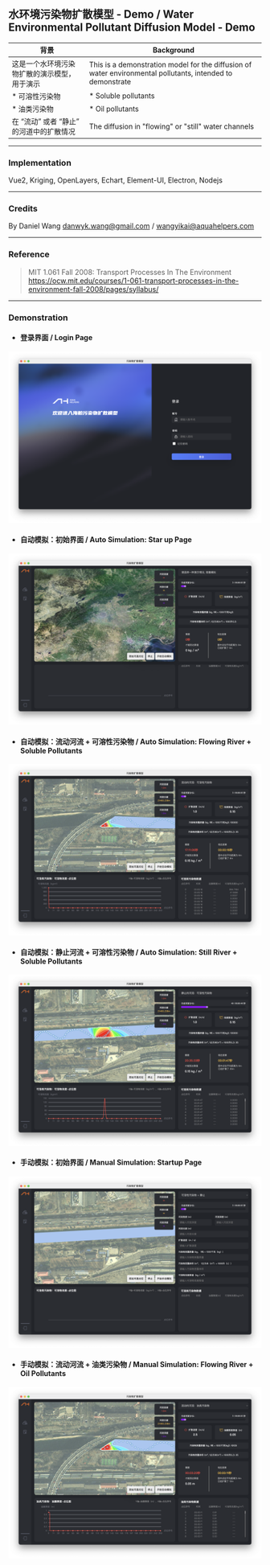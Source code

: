 ## 水环境污染物扩散模型 - Demo / Water Environmental Pollutant Diffusion Model - Demo

| 背景  | Background |
|-----------------------------|----------------------------------------------------|
| 这是一个水环境污染物扩散的演示模型，用于演示 | This is a demonstration model for the diffusion of water environmental pollutants, intended to demonstrate |
| * 可溶性污染物              | * Soluble pollutants                               |
| * 油类污染物                | * Oil pollutants                                   |
| 在 “流动” 或者 “静止” 的河道中的扩散情况 | The diffusion in "flowing" or "still" water channels |


---

### Implementation
Vue2, Kriging, OpenLayers, Echart, Element-UI, Electron, Nodejs   

---

### Credits
By Daniel Wang <danwyk.wang@gmail.com> / <wangyikai@aquahelpers.com>  

---

### Reference

> MIT 1.061 Fall 2008: Transport Processes In The Environment   
> https://ocw.mit.edu/courses/1-061-transport-processes-in-the-environment-fall-2008/pages/syllabus/   

---

### Demonstration
* #### 登录界面 / Login Page
![Demo](https://github.com/danwyk/aqua_diffusion_estimate_app/blob/main/login.png)

* #### 自动模拟：初始界面 / Auto Simulation: Star up Page
![Demo](https://github.com/danwyk/aqua_diffusion_estimate_app/blob/main/steady.png)

* #### 自动模拟：流动河流 + 可溶性污染物 / Auto Simulation: Flowing River + Soluble Pollutants
![Demo](https://github.com/danwyk/aqua_diffusion_estimate_app/blob/main/auto2.png)

* #### 自动模拟：静止河流 + 可溶性污染物 / Auto Simulation: Still River + Soluble Pollutants
![Demo](https://github.com/danwyk/aqua_diffusion_estimate_app/blob/main/auto1.png)

* #### 手动模拟：初始界面 / Manual Simulation: Startup Page
![Demo](https://github.com/danwyk/aqua_diffusion_estimate_app/blob/main/manual.png)

* #### 手动模拟：流动河流 + 油类污染物 / Manual Simulation: Flowing River + Oil Pollutants
![Demo](https://github.com/danwyk/aqua_diffusion_estimate_app/blob/main/manual1.png)
